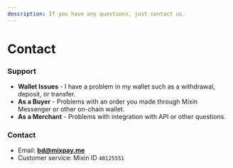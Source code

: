 ```yaml
---
description: If you have any questions, just contact us.
---
```


# Contact

### Support

* **Wallet Issues** - I have a problem in my wallet such as a withdrawal, deposit, or transfer.
* **As a Buyer** - Problems with an order you made through Mixin Messenger or other on-chain wallet.
* **As a Merchant** - Problems with integration with API or other questions.

### Contact

* Email: [**bd@mixpay.me**](mailto:bd@mixpay.me)
* Customer service: Mixin ID `40125551`
